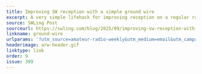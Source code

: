 ```yaml
---
title: Improving SW reception with a simple ground wire
excerpt: A very simple lifehack for improving reception on a regular radio broadcast receiver.
source: SWLing Post
sourceurl: https://swling.com/blog/2025/09/improving-sw-reception-with-a-simple-ground-wire/
linkname: ground-wire
urlparams: '?utm_source=amateur-radio-weekly&utm_medium=email&utm_campaign=newsletter'
headerimage: arw-header.gif
linktype: link
order: 9
issue: 399
---
```


